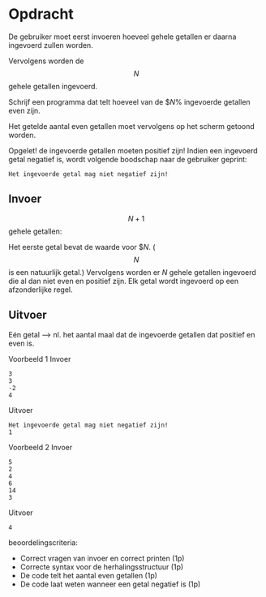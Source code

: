 # Opdracht
De gebruiker moet eerst invoeren hoeveel gehele getallen er daarna ingevoerd zullen worden.

Vervolgens worden de $$N$$ gehele getallen ingevoerd.

Schrijf een programma dat telt hoeveel van de $$N$% ingevoerde getallen even zijn.

Het getelde aantal even getallen moet vervolgens op het scherm getoond worden.

Opgelet! de ingevoerde getallen moeten positief zijn! Indien een ingevoerd getal negatief is, wordt volgende boodschap naar de gebruiker geprint:

```console?lang=python&prompt=>>>
Het ingevoerde getal mag niet negatief zijn!
```


## Invoer
$$N + 1$$ gehele getallen:

Het eerste getal bevat de waarde voor $$N%$. ($$N$$ is een natuurlijk getal.)
Vervolgens worden er $N$ gehele getallen ingevoerd die al dan niet even en positief zijn.
Elk getal wordt ingevoerd op een afzonderlijke regel.

## Uitvoer
Eén getal –> nl. het aantal maal dat de ingevoerde getallen dat positief en even is.

Voorbeeld 1
Invoer

```console?lang=python&prompt=>>>
3
3
-2
4
```
Uitvoer

```console?lang=python&prompt=>>>
Het ingevoerde getal mag niet negatief zijn!
1
````

Voorbeeld 2
Invoer
```console?lang=python&prompt=>>>
5
2
4
6
14
3
```
Uitvoer
```console?lang=python&prompt=>>>
4
```

beoordelingscriteria:
- Correct vragen van invoer en correct printen (1p)
- Correcte syntax voor de herhalingsstructuur (1p)
- De code telt het aantal even getallen (1p)
- De code laat weten wanneer een getal negatief is (1p) 
